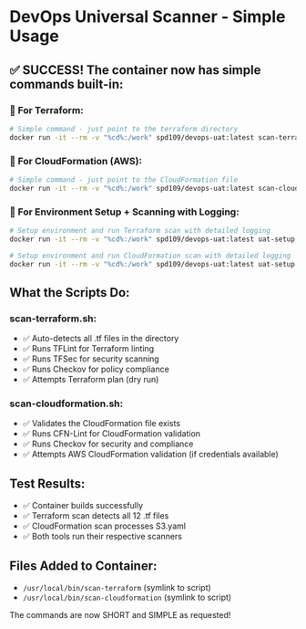# DevOps Universal Scanner - Simple Usage

## ✅ SUCCESS! The container now has simple commands built-in:

### 🔹 For Terraform:
```bash
# Simple command - just point to the terraform directory
docker run -it --rm -v "%cd%:/work" spd109/devops-uat:latest scan-terraform terraform
```

### 🔹 For CloudFormation (AWS):
```bash
# Simple command - just point to the CloudFormation file
docker run -it --rm -v "%cd%:/work" spd109/devops-uat:latest scan-cloudformation S3.yaml
```

### 🔹 For Environment Setup + Scanning with Logging:
```bash
# Setup environment and run Terraform scan with detailed logging
docker run -it --rm -v "%cd%:/work" spd109/devops-uat:latest uat-setup scan-tf terraform

# Setup environment and run CloudFormation scan with detailed logging
docker run -it --rm -v "%cd%:/work" spd109/devops-uat:latest uat-setup scan-cf S3.yaml
```

## What the Scripts Do:

### scan-terraform.sh:
- ✅ Auto-detects all .tf files in the directory
- ✅ Runs TFLint for Terraform linting
- ✅ Runs TFSec for security scanning
- ✅ Runs Checkov for policy compliance
- ✅ Attempts Terraform plan (dry run)

### scan-cloudformation.sh:
- ✅ Validates the CloudFormation file exists
- ✅ Runs CFN-Lint for CloudFormation validation
- ✅ Runs Checkov for security and compliance
- ✅ Attempts AWS CloudFormation validation (if credentials available)

## Test Results:
- ✅ Container builds successfully 
- ✅ Terraform scan detects all 12 .tf files
- ✅ CloudFormation scan processes S3.yaml
- ✅ Both tools run their respective scanners

## Files Added to Container:
- `/usr/local/bin/scan-terraform` (symlink to script)
- `/usr/local/bin/scan-cloudformation` (symlink to script)

The commands are now SHORT and SIMPLE as requested!
